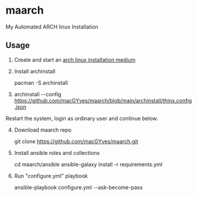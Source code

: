 # maarch

My Automated ARCH linux Installation

## Usage

1. Create and start an [arch linux installation medium](https://wiki.archlinux.org/title/Installation_guide#Prepare_an_installation_medium)

2. Install archinstall

   pacman -S archinstall

3. archinstall --config https://github.com/macGYves/maarch/blob/main/archinstall/thinx.config.json

Restart the system, login as ordinary user and continue below.

4. Download maarch repo

   git clone https://github.com/macGYves/maarch.git

5. Install ansible roles and collections

   cd maarch/ansible
   ansible-galaxy install -r requirements.yml

6. Run "configure.yml" playbook

   ansible-playbook configure.yml --ask-become-pass
